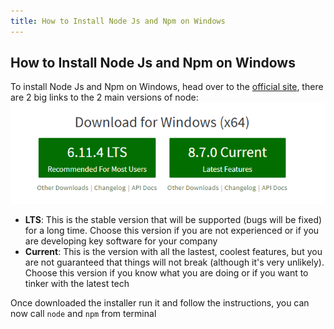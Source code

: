 ```yaml
---
title: How to Install Node Js and Npm on Windows
---
```

## How to Install Node Js and Npm on Windows
To install Node Js and Npm on Windows, head over to the [official site](https://nodejs.org/en/), there are 2 big links to the 2 main versions of node:
![node versions](https://github.com/ZaninAndrea/FCCGuidesImages/blob/master/node.PNG?raw=true)
- **LTS**: This is the stable version that will be supported (bugs will be fixed) for a long time. Choose this version if you are not experienced or if you are developing key software for your company
- **Current**: This is the version with all the lastest, coolest features, but you are not guaranteed that things will not break (although it's very unlikely). Choose this version if you know what you are doing or if you want to tinker with the latest tech

Once downloaded the installer run it and follow the instructions, you can now call `node` and `npm` from terminal
